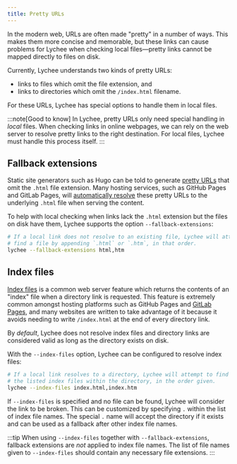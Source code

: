 ```yaml
---
title: Pretty URLs
---
```


In the modern web, URLs are often made "pretty" in a number of ways. This makes
them more concise and memorable, but these links can cause problems for Lychee
when checking local files&mdash;pretty links cannot be mapped directly to files
on disk.

Currently, Lychee understands two kinds of pretty URLs:
- links to files which omit the file extension, and
- links to directories which omit the `/index.html` filename.

For these URLs, Lychee has special options to handle them in local files.

:::note[Good to know]
In Lychee, pretty URLs only need special handling in _local_ files. When
checking links in online webpages, we can rely on the web server to resolve
pretty links to the right destination. For local files, Lychee must
handle this process itself.
:::

## Fallback extensions

Static site generators such as Hugo can be told to generate [pretty
URLs](https://gohugo.io/configuration/ugly-urls/) that omit the `.html` file
extension. Many hosting services, such as GitHub Pages and GitLab Pages, will
[automatically resolve][gitlab] these pretty URLs to the underlying `.html` file
when serving the content.

[gitlab]: https://docs.gitlab.com/user/project/pages/introduction/#resolving-ambiguous-urls

To help with local checking when links lack the `.html` extension but the files
on disk have them, Lychee supports the option `--fallback-extensions`:

```bash
# If a local link does not resolve to an existing file, Lychee will attempt to
# find a file by appending `.html` or `.htm`, in that order.
lychee --fallback-extensions html,htm
```

## Index files
[Index files](https://en.wikipedia.org/wiki/Web_server_directory_index) is a
common web server feature which returns the contents of an "index" file when a
directory link is requested. This feature is extremely common amongst hosting
platforms such as GitHub Pages and [GitLab Pages][gitlab], and many websites
are written to take advantage of it because it avoids needing to write
`/index.html` at the end of every directory link.

By *default*, Lychee does not resolve index files and directory links are considered
valid as long as the directory exists on disk.

With the `--index-files` option, Lychee can be configured to resolve index files:
```bash
# If a local link resolves to a directory, Lychee will attempt to find one of
# the listed index files within the directory, in the order given.
lychee --index-files index.html,index.htm
```
If `--index-files` is specified and no file can be found, Lychee will consider
the link to be broken. This can be customized by specifying `.` within the list
of index file names. The special `.` name will accept the directory if it exists and
can be used as a fallback after other index file names.

:::tip
When using `--index-files` together with `--fallback-extensions`, fallback
extensions are _not_ applied to index file names. The list of file names given
to `--index-files` should contain any necessary file extensions.
:::

